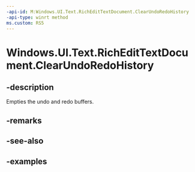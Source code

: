 ```yaml
---
-api-id: M:Windows.UI.Text.RichEditTextDocument.ClearUndoRedoHistory
-api-type: winrt method
ms.custom: RS5
---
```


<!-- Method syntax.
public void RichEditTextDocument.ClearUndoRedoHistory()
-->

# Windows.UI.Text.RichEditTextDocument.ClearUndoRedoHistory

## -description

Empties the undo and redo buffers.



## -remarks

## -see-also

## -examples


